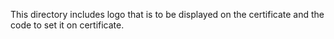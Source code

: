 This directory includes logo that is to be displayed on the certificate and the code to set it on certificate.
